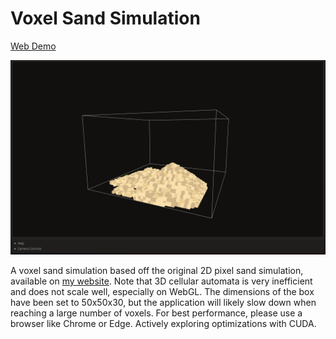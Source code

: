 # Voxel Sand Simulation

[Web Demo](https://sand.saahil-gupta.com/)

![image](img\sand.png)

A voxel sand simulation based off the original 2D pixel sand simulation, available on [my website](https://www.saahil-gupta.com/sand/). 
Note that 3D cellular automata is very inefficient and does not scale well, especially on WebGL. The dimensions of the box have been set to 50x50x30, but the application will likely slow down when reaching a large number of voxels. For best performance, please use a browser like Chrome or Edge.
Actively exploring optimizations with CUDA.
